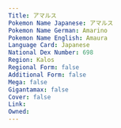 ```yaml
---
﻿Title: アマルス
Pokemon Name Japanese: アマルス
Pokemon Name German: Amarino
Pokemon Name English: Amaura
Language Card: Japanese
National Dex Number: 698
Region: Kalos
Regional Form: false
Additional Form: false
Mega: false
Gigantamax: false
Cover: false
Link: 
Owned: 
---
```

